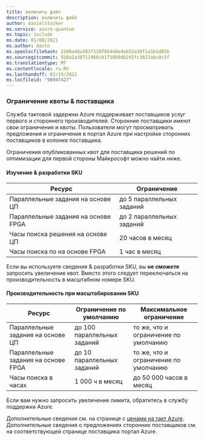 ```yaml
---
title: включить файл
description: включить файл
author: danielstocker
ms.service: azure-quantum
ms.topic: include
ms.date: 01/08/2021
ms.author: dasto
ms.openlocfilehash: 2106a48a583f120f8b4dde4eb32a30f1a1b1d85b
ms.sourcegitcommit: 910a1a38711966cb171050db245fc3b22abc8c5f
ms.translationtype: MT
ms.contentlocale: ru-RU
ms.lasthandoff: 03/19/2021
ms.locfileid: "98947427"
---
```

### <a name="provider-limits--quota"></a>Ограничение квоты & поставщика

Служба тактовой задержки Azure поддерживает поставщиков услуг первого и стороннего производителей. Сторонние поставщики имеют свои ограничения и квоты. Пользователи могут просматривать предложения и ограничения в портал Azure при настройке сторонних поставщиков в колонке поставщика. 

Ограничения опубликованных квот для поставщика решений по оптимизации для первой стороны Майкрософт можно найти ниже. 

#### <a name="learn--develop-sku"></a>Изучение & разработки SKU

| Ресурс | Ограничение |
| --- | --- |
| Параллельные задания на основе ЦП | до 5 параллельных заданий |
| Параллельные задания на основе FPGA | до 2 параллельных заданий |
| Часы поиска решения на основе ЦП | 20 часов в месяц  |
| Часы поиска по на основе FPGA | 1 час в месяц  |

Если вы используете сведения & разработки SKU, вы **не сможете** запросить увеличение квот. Вместо этого следует переключаться на производительность в масштабном номере SKU.

#### <a name="performance-at-scale-sku"></a>Производительность при масштабировании SKU

| Ресурс | Ограничение по умолчанию | Максимальное ограничение |
| --- | --- | --- |
| Параллельные задания на основе ЦП | до 100 параллельных заданий | то же, что и ограничение по умолчанию |
| Параллельные задания на основе FPGA | до 10 параллельных заданий | то же, что и ограничение по умолчанию |
| Часы поиска в часах | 1 000 ч в месяц  | до 50 000 часов в месяц |

Если вам нужно запросить увеличение лимита, обратитесь в службу поддержки Azure. 

Дополнительные сведения см. на странице с [ценами на такт Azure](https://aka.ms/AQ/Pricing).
Дополнительные сведения о предложениях сторонних поставщиков см. на соответствующей странице поставщика портал Azure.
